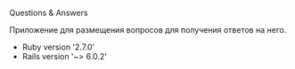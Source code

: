Questions & Answers

Приложение для размещения вопросов для получения ответов на него.

* Ruby version '2.7.0'
* Rails version '~> 6.0.2'
